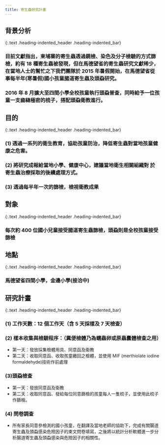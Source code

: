 ```yaml
---
title: 寄生蟲研究計畫
---
```

## 背景分析
{:.text .heading-indented_header .heading-indented_bar}
### 目前文獻指出，柬埔寨的寄生蟲透過鏡檢、染色及分子檢驗的方式篩檢，約有 18 種寄生蟲被發現，但在馬德望省的寄生蟲研究文獻稀少，在當地人士的幫忙之下我們團隊於 2015 年暑假開始，在馬德望省從事每半年(寒暑假)國小孩童腸道寄生蟲及頭蝨研究。
### 2016 年 8 月擴大至四間小學全校孩童執行頭蝨普查，同時給予一位孩童一支齒縫極密的梳子，搭配頭蝨衛教進行。



## 目的
{:.text .heading-indented_header .heading-indented_bar}
### (1) 透過一系列的衛生教育，協助孩童防治，降低寄生蟲對當地孩童健康之危害。
### (2) 將研究成報給當地小學、健康中心，建議當地衛生相關組織對 於寄生蟲治療採取的後續處理方式。
### (3) 透過每半年一次的篩檢，檢視衛教成果



## 對象
{:.text .heading-indented_header .heading-indented_bar}
### 每次約 400 位國小兒童接受腸道寄生蟲篩檢，頭蝨則是全校孩童接受篩檢



## 地點
{:.text .heading-indented_header .heading-indented_bar}
### 馬德望省四間小學，金邊小學(接洽中)



## 研究計畫
{:.text .heading-indented_header .heading-indented_bar}
### (1) 工作天數：12 個工作天（含 5 天採樣及 7 天檢查）
### (2) 樣本收集與檢驗程序：（糞便檢體乃為蠕蟲卵或原蟲囊體檢查之用）
- 第一天：發放採集檢體用具、同意函及衛教
- 第二天：收取同意函、收取孩童繳回之檢體，並使用 MIF (merthiolate iodine formaldehyde)技術作前處理

### (3)頭蝨檢查
- 第一天：發放同意函及衛教
- 第二天：收取同意函、發給每位同意篩檢的孩童每人一隻梳子，並使用此梳子作篩檢。

### (4) 問卷調查
- 所有家長同意參檢測的國小孩童，在翻譯及當地老師的協助下，完成有關腸道寄生蟲及頭蝨感染危險因子的柬文問卷填寫，之後將以統計分析軟體進一步分析腸道寄生蟲及頭蝨感染與危險因子的相關性。
